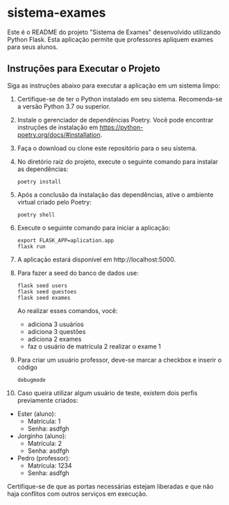 # sistema-exames

Este é o README do projeto "Sistema de Exames" desenvolvido utilizando Python Flask. Esta aplicação permite que professores apliquem exames para seus alunos.

## Instruções para Executar o Projeto

Siga as instruções abaixo para executar a aplicação em um sistema limpo:

1. Certifique-se de ter o Python instalado em seu sistema. Recomenda-se a versão Python 3.7 ou superior.

2. Instale o gerenciador de dependências Poetry. Você pode encontrar instruções de instalação em https://python-poetry.org/docs/#installation.

3. Faça o download ou clone este repositório para o seu sistema.

4. No diretório raiz do projeto, execute o seguinte comando para instalar as dependências:

   ```
   poetry install
   ```

5. Após a conclusão da instalação das dependências, ative o ambiente virtual criado pelo Poetry:

   ```
   poetry shell
   ```

6. Execute o seguinte comando para iniciar a aplicação:

   ```
   export FLASK_APP=aplication.app
   flask run
   ```

7. A aplicação estará disponível em http://localhost:5000.

8. Para fazer a seed do banco de dados use:

   ```
   flask seed users
   flask seed questoes
   flask seed exames
   ```

   Ao realizar esses comandos, você:
   - adiciona 3 usuários
   - adiciona 3 questões
   - adiciona 2 exames
   - faz o usuário de matrícula 2 realizar o exame 1

9. Para criar um usuário professor, deve-se marcar a checkbox e inserir o código

   ```
   debugmode
   ```

10. Caso queira utilizar algum usuário de teste, existem dois perfis previamente criados:
   - Ester (aluno): 
      - Matrícula: 1
      - Senha: asdfgh
   - Jorginho (aluno):
      - Matrícula: 2
      - Senha: asdfgh   
   - Pedro (professor):
      - Matrícula: 1234
      - Senha: asdfgh

Certifique-se de que as portas necessárias estejam liberadas e que não haja conflitos com outros serviços em execução.

